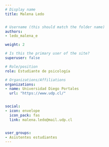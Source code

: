 ```yaml
---
# Display name
title: Malena Ledo  


# Username (this should match the folder name)
authors:
- ledo_malena_e

weight: 2 

# Is this the primary user of the site?
superuser: false

# Role/position
role: Estudiante de psicología

# Organizations/Affiliations
organizations:
- name: Universidad Diego Portales
  url: "https://www.udp.cl/"


social:
- icon: envelope
  icon_pack: fas
  link: malena.ledo@mail.udp.cl


user_groups:
- Asistentes estudiantes 
---
```



